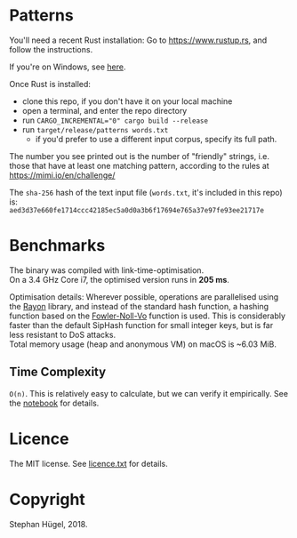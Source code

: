# Patterns
You'll need a recent Rust installation:
Go to https://www.rustup.rs, and follow the instructions.  

If you're on Windows, see [here](https://github.com/rust-lang-nursery/rustup.rs/#other-installation-methods).

Once Rust is installed:
- clone this repo, if you don't have it on your local machine
- open a terminal, and enter the repo directory
- run `CARGO_INCREMENTAL="0" cargo build --release`
- run `target/release/patterns words.txt`
    - if you'd prefer to use a different input corpus, specify its full path.

The number you see printed out is the number of "friendly" strings, i.e. those that have at least one matching pattern, according to the rules at https://mimi.io/en/challenge/

The `sha-256` hash of the text input file (`words.txt`, it's included in this repo) is:  
`aed3d37e660fe1714ccc42185ec5a0d0a3b6f17694e765a37e97fe93ee21717e`

# Benchmarks
The binary was compiled with link-time-optimisation.  
On a 3.4 GHz Core i7, the optimised version runs in **205 ms**.  

Optimisation details:
Wherever possible, operations are parallelised using the [Rayon](https://github.com/rayon-rs/rayon) library, and instead of the standard hash function, a hashing function based on the [Fowler-Noll-Vo](https://github.com/servo/rust-fnv) function is used. This is considerably faster than the default SipHash function for small integer keys, but is far less resistant to DoS attacks.  
Total memory usage (heap and anonymous VM) on macOS is ~6.03 MiB.

## Time Complexity
`O(n)`. This is relatively easy to calculate, but we can verify it empirically. See the [notebook](stats.ipynb) for details.

# Licence
The MIT license. See [licence.txt](licence.txt) for details.

# Copyright
Stephan Hügel, 2018.
